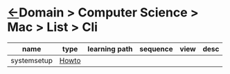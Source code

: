 <head><link rel="stylesheet" href="../../../md.css"/></head>

# [&larr;][Repo_Readme]Domain > Computer Science > Mac > List > Cli

[//]: #(Reference)
[Repo_Readme]:    ../README.md



[Systemsetup_Howto]:   ../howto/systemsetup_howto.md



|name|type|learning path|sequence|view|desc|
|-|-|-|-|-|-|
|systemsetup|[Howto][Systemsetup_Howto]|
<br>

